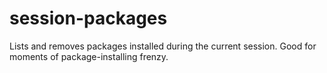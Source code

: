 session-packages
================

Lists and removes packages installed during the current session. Good for moments of package-installing frenzy.
